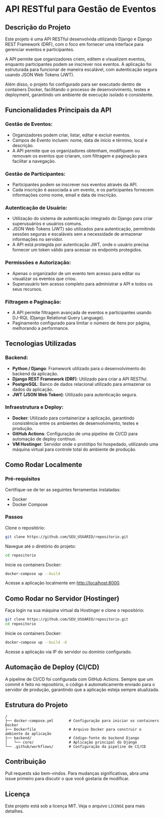# API RESTful para Gestão de Eventos

## Descrição do Projeto

Este projeto é uma API RESTful desenvolvida utilizando Django e Django REST Framework (DRF), com o foco em fornecer uma interface para gerenciar eventos e participantes. 

A API permite que organizadores criem, editem e visualizem eventos, enquanto participantes podem se inscrever nos eventos. A aplicação foi estruturada para funcionar de maneira escalável, com autenticação segura usando JSON Web Tokens (JWT).

Além disso, o projeto foi configurado para ser executado dentro de containers Docker, facilitando o processo de desenvolvimento, testes e deployment, garantindo um ambiente de execução isolado e consistente.

## Funcionalidades Principais da API

### Gestão de Eventos:
- Organizadores podem criar, listar, editar e excluir eventos.
- Campos de Evento incluem: nome, data de início e término, local e descrição.
- A API permite que os organizadores obtenham, modifiquem ou removam os eventos que criaram, com filtragem e paginação para facilitar a navegação.

### Gestão de Participantes:
- Participantes podem se inscrever nos eventos através da API.
- Cada inscrição é associada a um evento, e os participantes fornecem informações como nome, email e data de inscrição.

### Autenticação de Usuário:
- Utilização do sistema de autenticação integrado do Django para criar superusuários e usuários comuns.
- JSON Web Tokens (JWT) são utilizados para autenticação, permitindo sessões seguras e escaláveis sem a necessidade de armazenar informações no servidor.
- A API está protegida por autenticação JWT, onde o usuário precisa fornecer um token válido para acessar os endpoints protegidos.

### Permissões e Autorização:
- Apenas o organizador de um evento tem acesso para editar ou visualizar os eventos que criou.
- Superusuário tem acesso completo para administrar a API e todos os seus recursos.

### Filtragem e Paginação:
- A API permite filtragem avançada de eventos e participantes usando DJ-RQL (Django Relational Query Language).
- Paginamento configurado para limitar o número de itens por página, melhorando a performance.

## Tecnologias Utilizadas

### Backend:
- **Python / Django**: Framework utilizado para o desenvolvimento do backend da aplicação.
- **Django REST Framework (DRF)**: Utilizado para criar a API RESTful.
- **PostgreSQL**: Banco de dados relacional utilizado para armazenar os dados da aplicação.
- **JWT (JSON Web Token)**: Utilizado para autenticação segura.

### Infraestrutura e Deploy:
- **Docker**: Utilizado para containerizar a aplicação, garantindo consistência entre os ambientes de desenvolvimento, testes e produção.
- **GitHub Actions**: Configuração de uma pipeline de CI/CD para automação de deploy contínuo.
- **VM Hostinger**: Servidor onde o protótipo foi hospedado, utilizando uma máquina virtual para controle total do ambiente de produção.

## Como Rodar Localmente

### Pré-requisitos
Certifique-se de ter as seguintes ferramentas instaladas:
- Docker
- Docker Compose

### Passos
Clone o repositório:

```bash
git clone https://github.com/SEU_USUARIO/repositorio.git
```

Navegue até o diretório do projeto:

```bash
cd repositorio
```

Inicie os containers Docker:

```bash
docker-compose up --build
```

Acesse a aplicação localmente em [http://localhost:8000](http://localhost:8000).

## Como Rodar no Servidor (Hostinger)

Faça login na sua máquina virtual da Hostinger e clone o repositório:

```bash
git clone https://github.com/SEU_USUARIO/repositorio.git
cd repositorio
```

Inicie os containers Docker:

```bash
docker-compose up --build -d
```

Acesse a aplicação via IP do servidor ou domínio configurado.

## Automação de Deploy (CI/CD)
A pipeline de CI/CD foi configurada com GitHub Actions. Sempre que um commit é feito no repositório, o código é automaticamente enviado para o servidor de produção, garantindo que a aplicação esteja sempre atualizada.

## Estrutura do Projeto

```plaintext
/
├── docker-compose.yml       # Configuração para iniciar os containers Docker
├── Dockerfile               # Arquivo Docker para construir o ambiente da aplicação
├── backend/                 # Código-fonte do backend Django
│   └── core/                # Aplicação principal do Django
└── .github/workflows/       # Configuração da pipeline de CI/CD
```

## Contribuição
Pull requests são bem-vindos. Para mudanças significativas, abra uma issue primeiro para discutir o que você gostaria de modificar.

## Licença
Este projeto está sob a licença MIT. Veja o arquivo `LICENSE` para mais detalhes.
